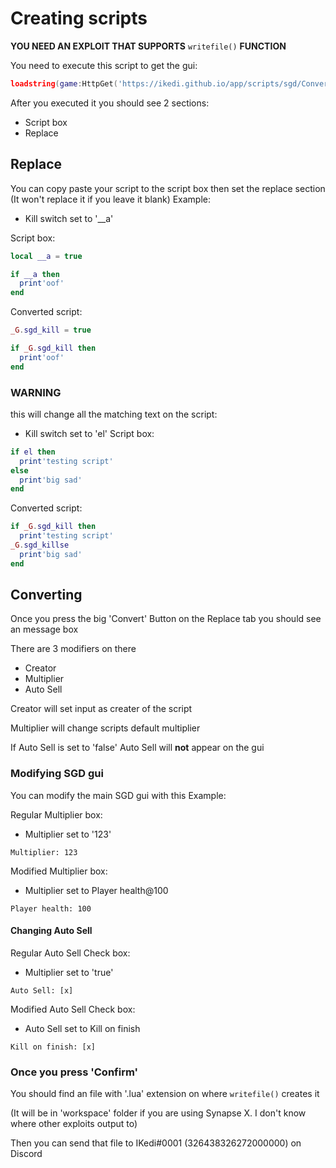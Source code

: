 # Creating scripts

**YOU NEED AN EXPLOIT THAT SUPPORTS** ```writefile()``` **FUNCTION**

You need to execute this script to get the gui:

```lua
loadstring(game:HttpGet('https://ikedi.github.io/app/scripts/sgd/ConvertScript.lua'))()
```

After you executed it you should see 2 sections:
- Script box
- Replace

## Replace

You can copy paste your script to the script box then set the replace section (It won't replace it if you leave it blank) Example:

- Kill switch set to '__a'

Script box:
```lua
local __a = true

if __a then
  print'oof'
end
```
Converted script:
```lua
_G.sgd_kill = true

if _G.sgd_kill then
  print'oof'
end
```

### WARNING 
this will change all the matching text on the script:
- Kill switch set to 'el'
Script box:
```lua
if el then
  print'testing script'
else
  print'big sad'
end
```
Converted script:
```lua
if _G.sgd_kill then
  print'testing script'
_G.sgd_killse
  print'big sad'
end
```

## Converting

Once you press the big 'Convert' Button on the Replace tab you should see an message box

There are 3 modifiers on there
- Creator
- Multiplier
- Auto Sell

Creator will set input as creater of the script

Multiplier will change scripts default multiplier

If Auto Sell is set to 'false' Auto Sell will **not** appear on the gui

### Modifying SGD gui

You can modify the main SGD gui with this Example:

Regular Multiplier box:

- Multiplier set to '123'

```Multiplier: 123```

Modified Multiplier box:

- Multiplier set to Player health@100

```Player health: 100```

#### Changing Auto Sell

Regular Auto Sell Check box:

- Multiplier set to 'true'

```Auto Sell: [x]```

Modified Auto Sell Check box:

- Auto Sell set to Kill on finish

```Kill on finish: [x]```

### Once you press 'Confirm'

You should find an file with '.lua' extension on where ```writefile()``` creates it

(It will be in 'workspace' folder if you are using Synapse X. I don't know where other exploits output to)

Then you can send that file to IKedi#0001 (326438326272000000) on Discord
